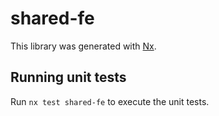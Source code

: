 # shared-fe

This library was generated with [Nx](https://nx.dev).

## Running unit tests

Run `nx test shared-fe` to execute the unit tests.
